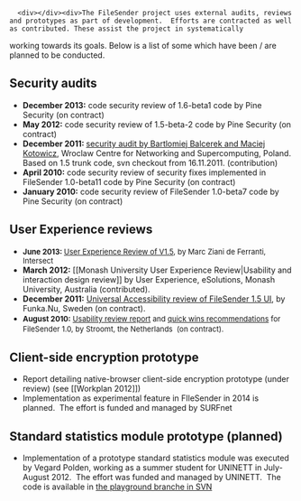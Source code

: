 
      
      
      
      
      
      
      
      
      
      
      
      
      
      
      <div></div><div>The FileSender project uses external audits, reviews and prototypes as part of development.  Efforts are contracted as well as contributed. These assist the project in systematically 
working towards its goals. Below is a list of some which have been / are planned to be conducted. </div><div><h2>Security audits<br></h2></div><div><ul><li><b>December 2013:</b> code security review of 1.6-beta1 code by Pine Security (on contract)</li><li><b>May 2012:</b> code security review of 1.5-beta-2 code by Pine Security (on contract)</li><li><b>December 2011: </b><a href="https://www.assembla.com/spaces/file_sender/documents/dVus5UwLCr4OTbacwqEsg8/download/dVus5UwLCr4OTbacwqEsg8">security audit by Bartlomiej Balcerek and Maciej Kotowicz</a>, Wroclaw Centre for Networking and Supercomputing, Poland.  Based on 1.5 trunk code, svn checkout from 16.11.2011. (contribution)</li><li><b>April 2010:</b> code security review of security fixes implemented in FileSender 1.0-beta11 code by Pine Security (on contract)</li><li><b>January 2010:</b> code security review of FileSender 1.0-beta7 code by Pine Security (on contract)</li></ul></div><div><h2>User Experience reviews</h2><ul><li><b><b style="font-size: 13px; line-height: 20px;"><b style="line-height: 16.66666603088379px;">June 2013: </b><a href="https://www.assembla.com/spaces/file_sender/wiki/Intersect_UX_Review" style="font-weight: normal; line-height: 16.66666603088379px;">User Experience Review of V1.5</a><span style="font-weight: normal; line-height: 16.66666603088379px;">, by Marc Ziani de Ferranti, Intersect</span></b></b></li><li><b>March 2012:</b> [[Monash University User Experience Review|Usability and interaction design review]] by User Experience, eSolutions, Monash University, Australia (contributed).</li><li><b>December 2011:</b> <a href="http://www.assembla.com/spaces/file_sender/documents/d9S1mmzdqr4BQBacwqjQYw/download/d9S1mmzdqr4BQBacwqjQYw">Universal Accessibility review of FileSender 1.5 UI</a>, by Funka.Nu, Sweden (on contract). </li><li><b style="font-size: 13px; line-height: 20px;">August 2010:</b><span style="font-size: 13px; line-height: 20px;"> </span><a href="https://www.assembla.com/spaces/file_sender/documents/aMGSowwLOr4Q_RacwqEsg8/download/aMGSowwLOr4Q_RacwqEsg8" style="font-size: 13px; line-height: 20px;">Usability review report</a><span style="font-size: 13px; line-height: 20px;"> and </span><a href="https://www.assembla.com/spaces/file_sender/documents/asrwnMwLOr4QwyacwqEsg8/download/asrwnMwLOr4QwyacwqEsg8" style="font-size: 13px; line-height: 20px;">quick wins recommendations</a><span style="font-size: 13px; line-height: 20px;"> for FileSender 1.0, by Stroomt, the Netherlands  (on contract).</span></li></ul><h2>Client-side encryption 
prototype</h2></div><div>
<ul><li>Report detailing native-browser client-side encryption prototype (under review) (see [[Workplan 2012]])</li><li>Implementation as experimental feature in FIleSender in 2014 is planned.  The effort is funded and managed by SURFnet</li></ul><h2>Standard statistics module prototype (planned)<br></h2><ul><li>Implementation of a prototype standard statistics module was executed by Vegard Polden, working as a summer student for UNINETT in July-August 2012.  The effort was funded and managed by UNINETT.  The code is available in <a href="https://www.assembla.com/code/file_sender/subversion/nodes/filesender/playground/filesender-1.5-stats">the playground branche in SVN</a> </li></ul><br></div>
    
    
    
    
    
    
    
    
    
    
    
    
    
    
    
